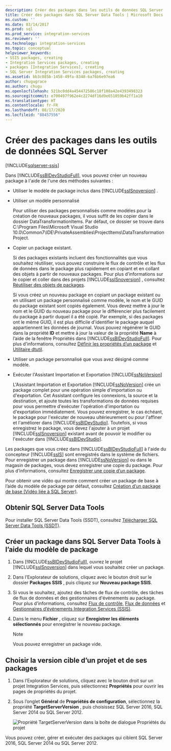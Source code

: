 ```yaml
---
description: Créer des packages dans les outils de données SQL Server
title: Créer des packages dans SQL Server Data Tools | Microsoft Docs
ms.custom: ''
ms.date: 03/14/2017
ms.prod: sql
ms.prod_service: integration-services
ms.reviewer: ''
ms.technology: integration-services
ms.topic: conceptual
helpviewer_keywords:
- SSIS packages, creating
- Integration Services packages, creating
- packages [Integration Services], creating
- SQL Server Integration Services packages, creating
ms.assetid: bb3c085b-1458-49fa-8348-6a76b6e97ea6
author: chugugrace
ms.author: chugu
ms.openlocfilehash: 521bc0dd4a454472586c18f108a42e4393498323
ms.sourcegitcommit: e700497f962e4c2274df16d9e651059b42ff1a10
ms.translationtype: HT
ms.contentlocale: fr-FR
ms.lasthandoff: 08/17/2020
ms.locfileid: "88457556"
---
```

# <a name="create-packages-in-sql-server-data-tools"></a>Créer des packages dans les outils de données SQL Server

[!INCLUDE[sqlserver-ssis](../includes/applies-to-version/sqlserver-ssis.md)]


  Dans [!INCLUDE[ssBIDevStudioFull](../includes/ssbidevstudiofull-md.md)], vous pouvez créer un nouveau package à l'aide de l'une des méthodes suivantes :  
  
-   Utiliser le modèle de package inclus dans [!INCLUDE[ssISnoversion](../includes/ssisnoversion-md.md)] .  
  
-   Utiliser un modèle personnalisé  
  
     Pour utiliser des packages personnalisés comme modèles pour la création de nouveaux packages, il vous suffit de les copier dans le dossier DataTransformationItems. Par défaut, ce dossier se trouve dans C:\Program Files\Microsoft Visual Studio 10.0\Common7\IDE\PrivateAssemblies\ProjectItems\DataTransformationProject.  
  
-   Copier un package existant.  
  
     Si des packages existants incluent des fonctionnalités que vous souhaitez réutiliser, vous pouvez construire le flux de contrôle et les flux de données dans le package plus rapidement en copiant et en collant des objets à partir de nouveaux packages. Pour plus d’informations sur le copier et coller dans des projets [!INCLUDE[ssISnoversion](../includes/ssisnoversion-md.md)] , consultez [Réutiliser des objets de packages](../integration-services/reuse-of-package-objects.md).  
  
     Si vous créez un nouveau package en copiant un package existant ou en utilisant un package personnalisé comme modèle, le nom et le GUID du package existant sont copiés également. Vous devez mettre à jour le nom et le GUID du nouveau package pour le différencier plus facilement du package à partir duquel il a été copié. Par exemple, si des packages ont le même GUID, il est plus difficile d'identifier le package auquel appartiennent les données de journal. Vous pouvez régénérer le GUID dans la propriété **ID** et mettre à jour la valeur de la propriété **Name** à l’aide de la fenêtre Propriétés dans [!INCLUDE[ssBIDevStudioFull](../includes/ssbidevstudiofull-md.md)]. Pour plus d’informations, consultez [Définir les propriétés d’un package](../integration-services/set-package-properties.md) et [Utilitaire dtutil](../integration-services/dtutil-utility.md).  
  
-   Utiliser un package personnalisé que vous avez désigné comme modèle.  
  
-   Exécuter l'Assistant Importation et Exportation [!INCLUDE[ssNoVersion](../includes/ssnoversion-md.md)]  
  
     L'Assistant Importation et Exportation [!INCLUDE[ssNoVersion](../includes/ssnoversion-md.md)] crée un package complet pour une opération simple d'importation ou d'exportation. Cet Assistant configure les connexions, la source et la destination, et ajoute toutes les transformations de données requises pour vous permettre d'exécuter l'opération d'importation ou d'exportation immédiatement. Vous pouvez enregistrer, le cas échéant, le package pour l'exécuter de nouveau ultérieurement ou pour l'affiner et l'améliorer dans [!INCLUDE[ssBIDevStudio](../includes/ssbidevstudio-md.md)]. Toutefois, si vous enregistrez le package, vous devez l'ajouter à un projet [!INCLUDE[ssISnoversion](../includes/ssisnoversion-md.md)] existant avant de pouvoir le modifier ou l'exécuter dans [!INCLUDE[ssBIDevStudio](../includes/ssbidevstudio-md.md)].  
  
 Les packages que vous créez dans [!INCLUDE[ssBIDevStudioFull](../includes/ssbidevstudiofull-md.md)] à l'aide du concepteur [!INCLUDE[ssIS](../includes/ssis-md.md)] sont enregistrés dans le système de fichiers. Pour enregistrer un package dans [!INCLUDE[ssNoVersion](../includes/ssnoversion-md.md)] ou dans le magasin de packages, vous devez enregistrer une copie du package. Pour plus d’informations, consultez [Enregistrer une copie d’un package](https://msdn.microsoft.com/library/21482a20-e420-4452-b7eb-8f9fa1929f31).  

 Pour obtenir une vidéo qui montre comment créer un package de base à l’aide du modèle de package par défaut, consultez [Création d’un package de base (Vidéo liée à SQL Server)](https://go.microsoft.com/fwlink/?LinkId=131023).  

## <a name="get-sql-server-data-tools"></a>Obtenir SQL Server Data Tools
Pour installer SQL Server Data Tools (SSDT), consultez [Télécharger SQL Server Data Tools (SSDT)](../ssdt/download-sql-server-data-tools-ssdt.md).

## <a name="create-a-package-in-sql-server-data-tools-using-the-package-template"></a>Créer un package dans SQL Server Data Tools à l’aide du modèle de package  
  
1.  Dans [!INCLUDE[ssBIDevStudioFull](../includes/ssbidevstudiofull-md.md)], ouvrez le projet [!INCLUDE[ssISnoversion](../includes/ssisnoversion-md.md)] dans lequel vous souhaitez créer un package.  
  
2.  Dans l’Explorateur de solutions, cliquez avec le bouton droit sur le dossier **Packages SSIS** , puis cliquez sur **Nouveau package SSIS**.  
  
3.  Si vous le souhaitez, ajoutez des tâches de flux de contrôle, des tâches de flux de données et des gestionnaires d'événements au package. Pour plus d’informations, consultez [Flux de contrôle](../integration-services/control-flow/control-flow.md), [Flux de données](../integration-services/data-flow/data-flow.md) et [Gestionnaires d’événements Integration Services &#40;SSIS&#41;](../integration-services/integration-services-ssis-event-handlers.md).  
  
4.  Dans le menu **Fichier** , cliquez sur **Enregistrer les éléments sélectionnés** pour enregistrer le nouveau package.  
  
    > [!NOTE]  
    >  Vous pouvez enregistrer un package vide.  
  
## <a name="choose-the-target-version-of-a-project-and-its-packages"></a>Choisir la version cible d’un projet et de ses packages  
  
1.  Dans l’Explorateur de solutions, cliquez avec le bouton droit sur un projet Integration Services, puis sélectionnez **Propriétés** pour ouvrir les pages de propriétés du projet.  
  
2.  Sous l’onglet **Général** de **Propriétés de configuration**, sélectionnez la propriété **TargetServerVersion** , puis choisissez SQL Server 2016, SQL Server 2014 ou SQL Server 2012.  
  
     ![Propriété TargetServerVersion dans la boîte de dialogue Propriétés du projet](../integration-services/media/targetserverversion2.png "Propriété TargetServerVersion dans la boîte de dialogue Propriétés du projet")  
  
 Vous pouvez créer, gérer et exécuter des packages qui ciblent SQL Server 2016, SQL Server 2014 ou SQL Server 2012.  
  
  
